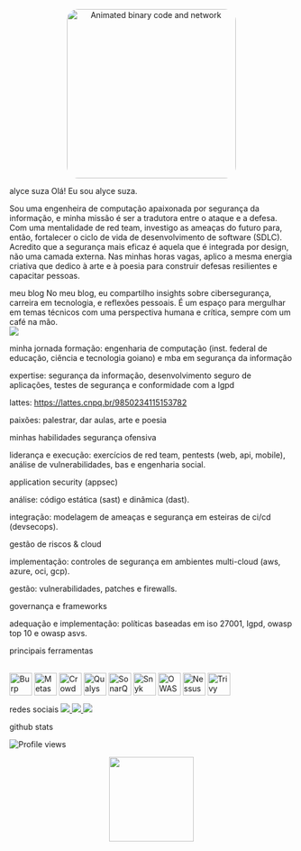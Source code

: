 <p align="center">
<a href="https://github.com/alycesuza">
<img src="https://media.giphy.com/media/v1.Y2lkPTc5MGI3NjExM3hveThzM2J1dmt6Z201M3Nyc2J2anJpazF2bmFkb2VqNmR5OWc5MCZlcD12MV9pbnRlcm5hbF9naWZfYnlfaWQmY3Q9Zw/Vz2y30c2Rj0s0jXgD0/giphy.gif" alt="Animated binary code and network" width="300" style="border-radius:20px;">
</a>
</p>

alyce suza
Olá! Eu sou alyce suza.

Sou uma engenheira de computação apaixonada por segurança da informação, e minha missão é ser a tradutora entre o ataque e a defesa. Com uma mentalidade de red team, investigo as ameaças do futuro para, então, fortalecer o ciclo de vida de desenvolvimento de software (SDLC). Acredito que a segurança mais eficaz é aquela que é integrada por design, não uma camada externa. Nas minhas horas vagas, aplico a mesma energia criativa que dedico à arte e à poesia para construir defesas resilientes e capacitar pessoas.

meu blog
No meu blog, eu compartilho insights sobre cibersegurança, carreira em tecnologia, e reflexões pessoais. É um espaço para mergulhar em temas técnicos com uma perspectiva humana e crítica, sempre com um café na mão.
<br>
<a href="https://alycesuza.tech/" target="_blank">
<img src="https://img.shields.io/badge/Leia%20meus%20artigos-FF5722?style=for-the-badge&logo=blogger&logoColor=white">
</a>

minha jornada
formação: engenharia de computação (inst. federal de educação, ciência e tecnologia goiano) e mba em segurança da informação

expertise: segurança da informação, desenvolvimento seguro de aplicações, testes de segurança e conformidade com a lgpd

lattes: https://lattes.cnpq.br/9850234115153782

paixões: palestrar, dar aulas, arte e poesia

minhas habilidades
segurança ofensiva

liderança e execução: exercícios de red team, pentests (web, api, mobile), análise de vulnerabilidades, bas e engenharia social.

application security (appsec)

análise: código estática (sast) e dinâmica (dast).

integração: modelagem de ameaças e segurança em esteiras de ci/cd (devsecops).

gestão de riscos & cloud

implementação: controles de segurança em ambientes multi-cloud (aws, azure, oci, gcp).

gestão: vulnerabilidades, patches e firewalls.

governança e frameworks

adequação e implementação: políticas baseadas em iso 27001, lgpd, owasp top 10 e owasp asvs.

principais ferramentas
<div style="display: inline_block"><br>
<img align="center" alt="Burp Suite" height="40" src="https://img.shields.io/badge/Burp%20Suite-F76911?style=for-the-badge&logo=burpsuite&logoColor=white">
<img align="center" alt="Metasploit" height="40" src="https://img.shields.io/badge/Metasploit-E31837?style=for-the-badge&logo=metasploit&logoColor=white">
<img align="center" alt="CrowdStrike" height="40" src="https://img.shields.io/badge/CrowdStrike-662D91?style=for-the-badge&logo=crowdstrike&logoColor=white">
<img align="center" alt="Qualys" height="40" src="https://img.shields.io/badge/Qualys-E51B38?style=for-the-badge&logo=qualys&logoColor=white">
<img align="center" alt="SonarQube" height="40" src="https://img.shields.io/badge/SonarQube-00446A?style=for-the-badge&logo=sonarqube&logoColor=white">
<img align="center" alt="Snyk" height="40" src="https://img.shields.io/badge/Snyk-4C6FFF?style=for-the-badge&logo=snyk&logoColor=white">
<img align="center" alt="OWASP ZAP" height="40" src="https://img.shields.io/badge/OWASP%20ZAP-192A44?style=for-the-badge&logo=owasp&logoColor=white">
<img align="center" alt="Nessus" height="40" src="https://img.shields.io/badge/Nessus-002D56?style=for-the-badge&logo=tenable&logoColor=white">
<img align="center" alt="Trivy" height="40" src="https://img.shields.io/badge/Trivy-004979?style=for-the-badge&logo=trivy&logoColor=white">
</div>

redes sociais
<a href="https://www.linkedin.com/in/alyce-suza/" target="_blank">
<img src="https://img.shields.io/badge/LinkedIn-0077B5?style=for-the-badge&logo=linkedin&logoColor=white">
</a>
<a href="https://www.instagram.com/alycesuza/" target="_blank">
<img src="https://img.shields.io/badge/Instagram-E4405F?style=for-the-badge&logo=instagram&logoColor=white">
</a>
<a href="https://www.youtube.com/channel/UCAJ9b6AHL2WlG7Ul0wqx53w" target="_blank">
<img src="https://img.shields.io/badge/YouTube-FF0000?style=for-the-badge&logo=youtube&logoColor=white">
</a>

github stats
<p align="left">
<img src="https://komarev.com/ghpvc/?username=alycesuza&color=yellow" alt="Profile views" />
</p>

<div align="center">
<a href="https://github.com/alycesuza">
<img height="150em" src="https://github-readme-stats.vercel.app/api/top-langs/?username=alycesuza&theme=radical&layout=compact&langs_count=10"/>
</a>
</div>
